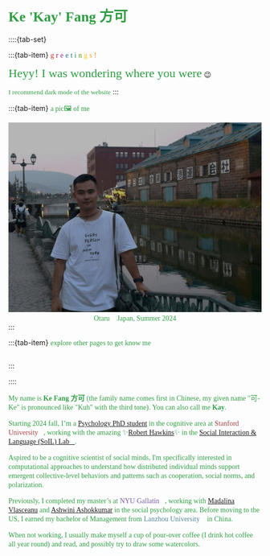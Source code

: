 # <font face="'Consolas', 'Menlo', 'Roboto Mono'" color=#2f9e44>**Ke 'Kay' Fang 方可**</font>

::::{tab-set}

:::{tab-item} <font face="'Consolas', 'Menlo', 'Roboto Mono'" color=#c92a2a>g</font> <font face="'Consolas', 'Menlo', 'Roboto Mono'" color=#a61e4d>r</font> <font face="'Consolas', 'Menlo', 'Roboto Mono'" color=#862e9c>e</font> <font face="'Consolas', 'Menlo', 'Roboto Mono'" color=#1864ab>e</font> <font face="'Consolas', 'Menlo', 'Roboto Mono'" color=#087f5b>t</font> <font face="'Consolas', 'Menlo', 'Roboto Mono'" color=#2b8a3e>i</font> <font face="'Consolas', 'Menlo', 'Roboto Mono'" color=#5c940d>n</font> <font face="'Consolas', 'Menlo', 'Roboto Mono'" color=#fcc419>g</font> <font face="'Consolas', 'Menlo', 'Roboto Mono'" color=#f59f00>s</font> <font face="'Consolas', 'Menlo', 'Roboto Mono'" color=#e67700>!</font> 

<font face="'Consolas', 'Menlo', 'Roboto Mono'" color=#2f9e44 size=5>Heyy! I was wondering where you were</font> 😉

<font face="'Consolas', 'Menlo', 'Roboto Mono'" color=#2f9e44 size=2>I recommend dark mode of the website</font>
:::

:::{tab-item} <font face="'Consolas', 'Menlo', 'Roboto Mono'" color=#2f9e44>a pic🖼️ of me</font>

<div style="text-align: center;">
    <img 
        src="ke.jpg" 
        alt="Otaru_2024" 
        style="
            filter: brightness(1);
            max-height: 380px;
            width: auto;
            max-width: 100%;
            height: auto;
            object-fit: contain;
        "
    >
</div>

 <div style="text-align: center;">
    <font face="'Consolas', 'Menlo', 'Roboto Mono'" color=#2f9e44>Otaru🎐 Japan, Summer 2024</font>
</div>
  <script>
    // Detect dark mode and adjust the image
    function applyDarkModeFilter() {
      const img = document.getElementById('myImage');
      if (window.matchMedia && window.matchMedia('(prefers-color-scheme: dark)').matches) {
        img.style.filter = 'brightness(1)'; // Full brightness in dark mode
      } else {
        img.style.filter = 'none'; // Normal filter for light mode
      }
    }

    // Apply filter when the page loads
    applyDarkModeFilter();

    // Listen for changes in the color scheme and reapply filter
    window.matchMedia('(prefers-color-scheme: dark)').addEventListener('change', applyDarkModeFilter);
  </script>
:::

:::{tab-item} <font face="'Consolas', 'Menlo', 'Roboto Mono'" color=#2f9e44>explore other pages to get know me</font>
```{tableofcontents}
```
:::

::::

<font face="'Consolas', 'Menlo', 'Roboto Mono'" color=#2f9e44>My name is **Ke Fang 方可** (the family name comes first in Chinese, my given name "可-Ke" is pronounced like "Kuh" with the third tone). You can also call me **Kay**.</font>

<font face="'Consolas', 'Menlo', 'Roboto Mono'" color=#2f9e44>Starting 2024 fall, I’m a [Psychology PhD student](https://psychology.stanford.edu/people/ke-kay-fang?search=Ke%20Fang) in the cognitive area at <font color=#a44142>Stanford University</font>🌲, working with the amazing ✨[Robert Hawkins](https://rdhawkins.com/)✨ in the [Social Interaction & Language (SoIL) Lab🌱](https://socialinteractionlab.github.io/people/).</font>

<font face="'Consolas', 'Menlo', 'Roboto Mono'" color=#2f9e44>Aspired to be a cognitive scientist of social minds, I'm specifically interested in computational approaches to understand how distributed individual minds support emergent collective-level behaviors and patterns such as cooperation, social norms, and polarization.</font>

<font face="'Consolas', 'Menlo', 'Roboto Mono'" color=#2f9e44>Previously, I completed my master’s at <font color=#7b5aa6>NYU Gallatin</font>🗽, working with [Madalina Vlasceanu](https://climatecognition.stanford.edu/lab-members) and [Ashwini Ashokkumar](https://www.ashwinia.com/team) in the social psychology area. Before moving to the US, I earned my bachelor of Management from <font color=#518499>Lanzhou University</font>🐫 in China.</font>

<font face="'Consolas', 'Menlo', 'Roboto Mono'" color=#2f9e44>When not working, I usually make myself a cup of pour-over coffee (I drink hot coffee all year round) and read, and possibly try to draw some watercolors.</font>


<div style="text-align: center;">
    <font face="'Consolas', 'Menlo', 'Roboto Mono'" color=#2f9e44 id="lastUpdated"></font>
</div>
<script>
    // Set the last updated date
    document.addEventListener('DOMContentLoaded', function() {
        var metaTag = document.querySelector('meta[name="docbuild:last-update"]');
        if (metaTag) {
            var buildDate = metaTag.getAttribute('content');
            var lastUpdatedElement = document.getElementById('lastUpdated');
            lastUpdatedElement.textContent = 'Last updated: ' + buildDate;
        }
    });
</script>